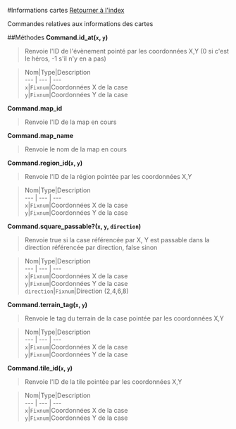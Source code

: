 #Informations cartes
[Retourner à l'index](README.md)

Commandes relatives aux informations des cartes

##Méthodes
**Command.id_at(`x`, `y`)**

> Renvoie l'ID de l'évènement pointé par les coordonnées X,Y (0 si c'est le héros, -1 s'il n'y en a pas)  
  
> Nom|Type|Description  
--- | --- | ---  
`x`|`Fixnum`|Coordonnées X de la case  
`y`|`Fixnum`|Coordonnées Y de la case  
  
**Command.map_id**

> Renvoie l'ID de la map en cours  
  
>   
**Command.map_name**

> Renvoie le nom de la map en cours  
  
>   
**Command.region_id(`x`, `y`)**

> Renvoie l'ID de la région pointée par les coordonnées X,Y  
  
> Nom|Type|Description  
--- | --- | ---  
`x`|`Fixnum`|Coordonnées X de la case  
`y`|`Fixnum`|Coordonnées Y de la case  
  
**Command.square_passable?(`x`, `y`, `direction`)**

> Renvoie true si la case référencée par X, Y est passable dans la direction référencée par direction, false sinon  
  
> Nom|Type|Description  
--- | --- | ---  
`x`|`Fixnum`|Coordonnées X de la case  
`y`|`Fixnum`|Coordonnées Y de la case  
`direction`|`Fixnum`|Direction (2,4,6,8)  
  
**Command.terrain_tag(`x`, `y`)**

> Renvoie le tag du terrain de la case pointée par les coordonnées X,Y  
  
> Nom|Type|Description  
--- | --- | ---  
`x`|`Fixnum`|Coordonnées X de la case  
`y`|`Fixnum`|Coordonnées Y de la case  
  
**Command.tile_id(`x`, `y`)**

> Renvoie l'ID de la tile pointée par les coordonnées X,Y  
  
> Nom|Type|Description  
--- | --- | ---  
`x`|`Fixnum`|Coordonnées X de la case  
`y`|`Fixnum`|Coordonnées Y de la case  
  
